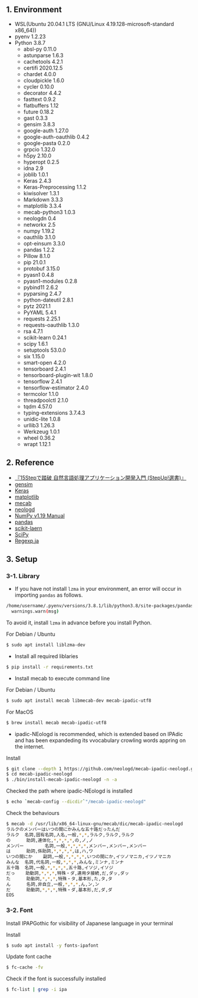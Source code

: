 ## 1. Environment

* WSL(Ubuntu 20.04.1 LTS (GNU/Linux 4.19.128-microsoft-standard x86_64))
* pyenv 1.2.23
* Python 3.8.7
    * absl-py 0.11.0
    * astunparse 1.6.3
    * cachetools 4.2.1
    * certifi 2020.12.5
    * chardet 4.0.0
    * cloudpickle 1.6.0
    * cycler 0.10.0
    * decorator 4.4.2
    * fasttext 0.9.2
    * flatbuffers 1.12
    * future 0.18.2
    * gast 0.3.3
    * gensim 3.8.3
    * google-auth 1.27.0
    * google-auth-oauthlib 0.4.2
    * google-pasta 0.2.0
    * grpcio 1.32.0
    * h5py 2.10.0
    * hyperopt 0.2.5
    * idna 2.9
    * joblib 1.0.1
    * Keras 2.4.3
    * Keras-Preprocessing 1.1.2
    * kiwisolver 1.3.1
    * Markdown 3.3.3
    * matplotlib 3.3.4
    * mecab-python3 1.0.3
    * neologdn 0.4
    * networkx 2.5
    * numpy 1.19.2
    * oauthlib 3.1.0
    * opt-einsum 3.3.0
    * pandas 1.2.2
    * Pillow 8.1.0
    * pip 21.0.1
    * protobuf 3.15.0
    * pyasn1 0.4.8
    * pyasn1-modules 0.2.8
    * pybind11 2.6.2
    * pyparsing 2.4.7
    * python-dateutil 2.8.1
    * pytz 2021.1
    * PyYAML 5.4.1
    * requests 2.25.1
    * requests-oauthlib 1.3.0
    * rsa 4.7.1
    * scikit-learn 0.24.1
    * scipy 1.6.1
    * setuptools 53.0.0
    * six 1.15.0
    * smart-open 4.2.0
    * tensorboard 2.4.1
    * tensorboard-plugin-wit 1.8.0
    * tensorflow 2.4.1
    * tensorflow-estimator 2.4.0
    * termcolor 1.1.0
    * threadpoolctl 2.1.0
    * tqdm 4.57.0
    * typing-extensions 3.7.4.3
    * unidic-lite 1.0.8
    * urllib3 1.26.3
    * Werkzeug 1.0.1
    * wheel 0.36.2
    * wrapt 1.12.1

## 2. Reference

* [『15Stepで踏破 自然言語処理アプリケーション開発入門 (StepUp!選書)』](https://bookmeter.com/books/14438482)
* [gensim](https://radimrehurek.com/gensim/auto_examples/index.html)
* [Keras](https://keras.io/guides/)
* [matplotlib](https://matplotlib.org/)
* [mecab](https://taku910.github.io/mecab/)
* [neologd](https://github.com/neologd/mecab-ipadic-neologd)
* [NumPy v1.19 Manual](https://numpy.org/doc/stable/)
* [pandas](https://pandas.pydata.org/docs/)
* [scikit-laern](https://scikit-learn.org/stable/user_guide.html)
* [SciPy](https://www.scipy.org/docs.html)
* [Regexp.ja](https://github.com/neologd/mecab-ipadic-neologd/wiki/Regexp.ja)

## 3. Setup

### 3-1. Library

* If you have not install `lzma` in your environment, an error will occur in importing `pandas` as follows.

```bash
/home/username/.pyenv/versions/3.8.1/lib/python3.8/site-packages/pandas/compat/__init__.py:117: UserWarning: Could not import the lzma module. Your installed Python is incomplete. Attempting to use lzma compression will result in a RuntimeError.
  warnings.warn(msg)
  ```
To avoid it, install `lzma` in advance before you install Python.

For Debian / Ubuntu

```bash
$ sudo apt install liblzma-dev
```

* Install all required liblaries

```bash
$ pip install -r requirements.txt
```

* Install mecab to execute command line

For Debian / Ubuntu

```bash
$ sudo apt install mecab libmecab-dev mecab-ipadic-utf8
```

For MacOS

```bash
$ brew install mecab mecab-ipadic-utf8
```

* ipadic-NEologd is recommended, which is extended based on IPAdic and has been expandeding its vvocabulary crowling words appring on the internet.

Install
```bash
$ git clone --depth 1 https://github.com/neologd/mecab-ipadic-neologd.git
$ cd mecab-ipadic-neologd
$ ./bin/install-mecab-ipadic-neologd -n -a
```

Checked the path where ipadic-NEologd is installed

```bash
$ echo `mecab-config --dicdir`"/mecab-ipadic-neologd"
```

Check the behaviours

```bash
$ mecab -d /usr/lib/x86_64-linux-gnu/mecab/dic/mecab-ipadic-neologd
ラルクのメンバーはいつの間にかみんな五十路だったんだ
ラルク  名詞,固有名詞,人名,一般,*,*,ラルク,ラルク,ラルク
の      助詞,連体化,*,*,*,*,の,ノ,ノ
メンバー        名詞,一般,*,*,*,*,メンバー,メンバー,メンバー
は      助詞,係助詞,*,*,*,*,は,ハ,ワ
いつの間にか    副詞,一般,*,*,*,*,いつの間にか,イツノマニカ,イツノマニカ
みんな  名詞,代名詞,一般,*,*,*,みんな,ミンナ,ミンナ
五十路  名詞,一般,*,*,*,*,五十路,イソジ,イソジ
だっ    助動詞,*,*,*,特殊・ダ,連用タ接続,だ,ダッ,ダッ
た      助動詞,*,*,*,特殊・タ,基本形,た,タ,タ
ん      名詞,非自立,一般,*,*,*,ん,ン,ン
だ      助動詞,*,*,*,特殊・ダ,基本形,だ,ダ,ダ
EOS
```

### 3-2. Font

Install IPAPGothic for visibility of Japanese language in your terminal

Install

```bash
$ sudo apt install -y fonts-ipafont
```

Update font cache

```bash
$ fc-cache -fv
```

Check if the font is successfully installed

```bash
$ fc-list | grep -i ipa
```
